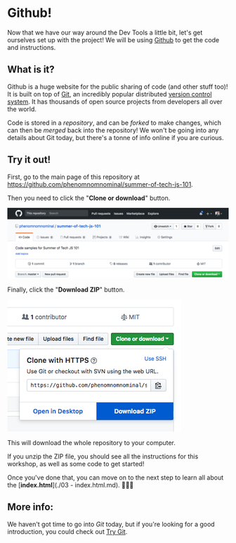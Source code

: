 # Github!

Now that we have our way around the Dev Tools a little bit, let's get ourselves set up with the project! We will be using [Github](https://github.com) to get the code and instructions.

## What is it?

Github is a huge website for the public sharing of code (and other stuff too)! It is built on top of [Git](https://git-scm.com/), an incredibly popular distributed [version control system](https://en.wikipedia.org/wiki/Version_control). It has thousands of open source projects from developers all over the world.

Code is stored in a *repository*, and can be *forked* to make changes, which can then be *merged* back into the repository! We won't be going into any details about Git today, but there's a tonne of info online if you are curious.

## Try it out!

First, go to the main page of this repository at https://github.com/phenomnomnominal/summer-of-tech-js-101.

Then you need to click the "**Clone or download**" button.

![Image showing the "Clone or download" button ](../images/clone-or-download.png)

Finally, click the "**Download ZIP**" button.

![Image showing the "Download ZIP" button](../images/download-zip.png)

This will download the whole repository to your computer.

If you unzip the ZIP file, you should see all the instructions for this workshop, as well as some code to get started!

Once you've done that, you can move on to the next step to learn all about the  [**index.html**](./03 - index.html.md). 👏👏👏

## More info:

We haven't got time to go into *Git* today, but if you're looking for a good introduction, you could check out [Try Git](https://try.github.io/levels/1/challenges/1).
